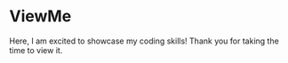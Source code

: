 # ViewMe
Here, I am excited to showcase my coding skills! Thank you for taking the time to view it.
